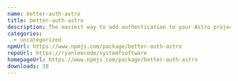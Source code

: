 ```yaml
---
name: better-auth-astro
title: better-auth-astro
description: The easiest way to add authentication to your Astro project!
categories:
  - uncategorized
npmUrl: https://www.npmjs.com/package/better-auth-astro
repoUrl: https://ryanleecode/systemfsoftware
homepageUrl: https://www.npmjs.com/package/better-auth-astro
downloads: 38
---
```


